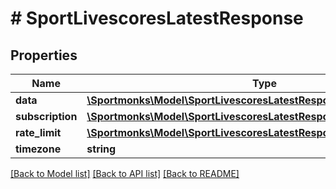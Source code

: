 # # SportLivescoresLatestResponse

## Properties

Name | Type | Description | Notes
------------ | ------------- | ------------- | -------------
**data** | [**\Sportmonks\Model\SportLivescoresLatestResponseDataInner[]**](SportLivescoresLatestResponseDataInner.md) |  | [optional]
**subscription** | [**\Sportmonks\Model\SportLivescoresLatestResponseSubscriptionInner[]**](SportLivescoresLatestResponseSubscriptionInner.md) |  | [optional]
**rate_limit** | [**\Sportmonks\Model\SportLivescoresLatestResponseRateLimit**](SportLivescoresLatestResponseRateLimit.md) |  | [optional]
**timezone** | **string** |  | [optional]

[[Back to Model list]](../../README.md#models) [[Back to API list]](../../README.md#endpoints) [[Back to README]](../../README.md)
